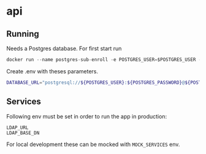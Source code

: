 # api

## Running

Needs a Postgres database. For first start run

```ts
docker run --name postgres-sub-enroll -e POSTGRES_USER=$POSTGRES_USER -e POSTGRES_PASSWORD=$POSTGRES_PASSWORD -p 5432:5432 -v /var/lib/data -d $POSTGRES_DB
```

Create .env with theses parameters.

```bash
DATABASE_URL="postgresql://${POSTGRES_USER}:${POSTGRES_PASSWORD}@${POSTGRES_HOST}:${POSTGRES_PORT}/${POSTGRES_DB}"
```

## Services

Following env must be set in order to run the app in production:

```
LDAP_URL
LDAP_BASE_DN
```

For local development these can be mocked with `MOCK_SERVICES` env.
